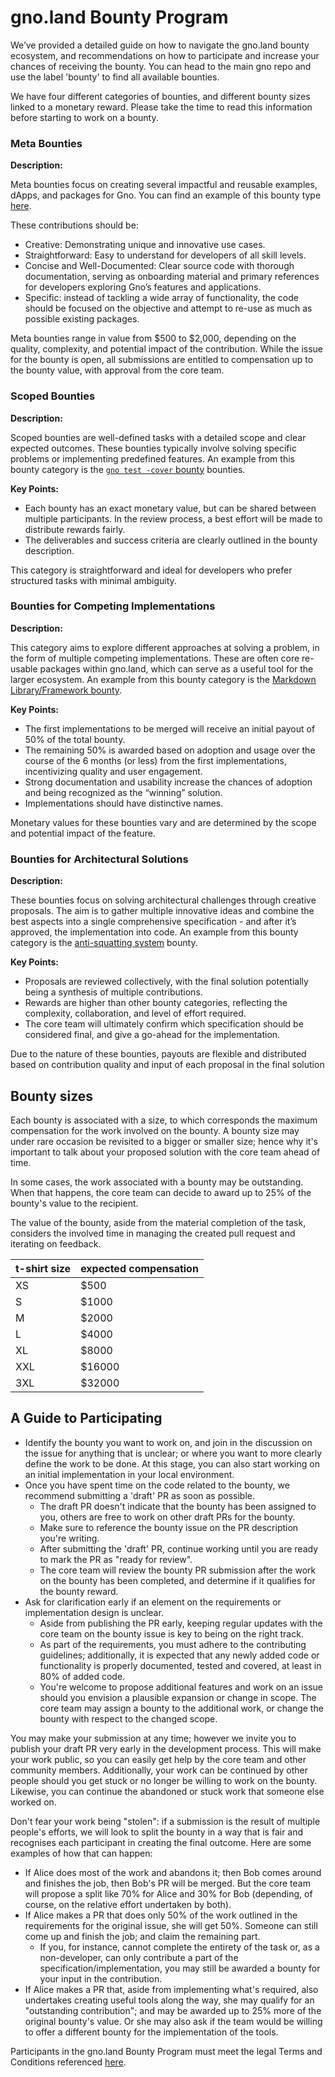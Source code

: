 # gno.land Bounty Program 

We’ve provided a detailed guide on how to navigate the gno.land bounty ecosystem, and recommendations on how to participate and increase your chances of receiving the bounty. You can head to the main gno repo and use the label 'bounty' to find all available bounties. 

We have four different categories of bounties, and different bounty sizes linked to a monetary reward. Please take the time to read this information before starting to work on a bounty.

### Meta Bounties

**Description:**

Meta bounties focus on creating several impactful and reusable examples, dApps, and packages for Gno. You can find an example of this bounty type [here](https://github.com/gnolang/gno/issues/3084).

These contributions should be:

- Creative: Demonstrating unique and innovative use cases.
- Straightforward: Easy to understand for developers of all skill levels.
- Concise and Well-Documented: Clear source code with thorough documentation, serving as onboarding material and primary references for developers exploring Gno’s features and applications.
- Specific: instead of tackling a wide array of functionality, the code should be focused on the objective and attempt to re-use as much as possible existing packages.

Meta bounties range in value from $500 to $2,000, depending on the quality, complexity, and potential impact of the contribution. While the issue for the bounty is open, all submissions are entitled to compensation up to the bounty value, with approval from the core team.

### Scoped Bounties

**Description:**

Scoped bounties are well-defined tasks with a detailed scope and clear expected outcomes. These bounties typically involve solving specific problems or implementing predefined features. An example from this bounty category is the [`gno test -cover` bounty](https://github.com/gnolang/gno/issues/2908) bounties.

**Key Points:**

- Each bounty has an exact monetary value, but can be shared between multiple participants. In the review process, a best effort will be made to distribute rewards fairly.
- The deliverables and success criteria are clearly outlined in the bounty description.

This category is straightforward and ideal for developers who prefer structured tasks with minimal ambiguity.

### Bounties for Competing Implementations

**Description:**

This category aims to explore different approaches at solving a problem, in the form of multiple competing implementations. These are often core re-usable packages within gno.land, which can serve as a useful tool for the larger ecosystem. An example from this bounty category is the [Markdown Library/Framework bounty](https://github.com/gnolang/gno/issues/2753).

**Key Points:**

- The first implementations to be merged will receive an initial payout of 50% of the total bounty.
- The remaining 50% is awarded based on adoption and usage over the course of the 6 months (or less) from the first implementations, incentivizing quality and user engagement.
- Strong documentation and usability increase the chances of adoption and being recognized as the “winning” solution.
- Implementations should have distinctive names.

Monetary values for these bounties vary and are determined by the scope and potential impact of the feature.

### Bounties for Architectural Solutions

**Description:**

These bounties focus on solving architectural challenges through creative proposals. The aim is to gather multiple innovative ideas and combine the best aspects into a single comprehensive specification - and after it’s approved, the implementation into code. An example from this bounty category is the [anti-squatting system](https://github.com/gnolang/gno/issues/2727) bounty.

**Key Points:**

- Proposals are reviewed collectively, with the final solution potentially being a synthesis of multiple contributions.
- Rewards are higher than other bounty categories, reflecting the complexity, collaboration, and level of effort required.
- The core team will ultimately confirm which specification should be considered final, and give a go-ahead for the implementation.

Due to the nature of these bounties, payouts are flexible and distributed based on contribution quality and input of each proposal in the final solution


## Bounty sizes

Each bounty is associated with a size, to which corresponds the maximum compensation for the work involved on the bounty. A bounty size may under rare occasion be revisited to a bigger or smaller size; hence why it's important to talk about your proposed solution with the core team ahead of time.

In some cases, the work associated with a bounty may be outstanding. When that happens, the core team can decide to award up to 25% of the bounty's value to the recipient.

The value of the bounty, aside from the material completion of the task, considers the involved time in managing the created pull request and iterating on feedback.

| t-shirt size | expected compensation |
|--------------|-----------------------|
| XS           | $500                  |
| S            | $1000                 |
| M            | $2000                 |
| L            | $4000                 |
| XL           | $8000                 |
| XXL          | $16000                |
| 3XL          | $32000                |


##  A Guide to Participating

- Identify the bounty you want to work on, and join in the discussion on the issue for anything that is unclear; or where you want to more clearly define the work to be done. At this stage, you can also start working on an initial implementation in your local environment.
- Once you have spent time on the code related to the bounty, we recommend submitting a 'draft' PR as soon as possible.
    - The draft PR doesn't indicate that the bounty has been assigned to you, others are free to work on other draft PRs for the bounty.
    - Make sure to reference the bounty issue on the PR description you're writing.
    - After submitting the 'draft' PR, continue working until you are ready to mark the PR as "ready for review".
    - The core team will review the bounty PR submission after the work on the bounty has been completed, and determine if it qualifies for the bounty reward.
- Ask for clarification early if an element on the requirements or implementation design is unclear.
    - Aside from publishing the PR early, keeping regular updates with the core team on the bounty issue is key to being on the right track.
    - As part of the requirements, you must adhere to the contributing guidelines; additionally, it is expected that any newly added code or functionality is properly documented, tested and covered, at least in 80% of added code.
    - You're welcome to propose additional features and work on an issue should you envision a plausible expansion or change in scope. The core team may assign a bounty to the additional work, or change the bounty with respect to the changed scope.

You may make your submission at any time; however we invite you to publish your draft PR very early in the development process. This will make your work public, so you can easily get help by the core team and other community members. Additionally, your work can be continued by other people should you get stuck or no longer be willing to work on the bounty. Likewise, you can continue the abandoned or stuck work that someone else worked on.

Don't fear your work being "stolen": if a submission is the result of multiple people's efforts, we will look to split the bounty in a way that is fair and recognises each participant in creating the final outcome. Here are some examples of how that can happen:

- If Alice does most of the work and abandons it; then Bob comes around and finishes the job, then Bob's PR will be merged. But the core team will propose a split like 70% for Alice and 30% for Bob (depending, of course, on the relative effort undertaken by both).
- If Alice makes a PR that does only 50% of the work outlined in the requirements for the original issue, she will get 50%. Someone can still come up and finish the job; and claim the remaining part.
    - If you, for instance, cannot complete the entirety of the task or, as a non-developer, can only contribute a part of the specification/implementation, you may still be awarded a bounty for your input in the contribution.
- If Alice makes a PR that, aside from implementing what's required, also undertakes creating useful tools along the way, she may qualify for an "outstanding contribution"; and may be awarded up to 25% more of the original bounty's value. Or she may also ask if the team would be willing to offer a different bounty for the implementation of the tools.

Participants in the gno.land Bounty Program must meet the legal Terms and Conditions referenced [here](https://docs.google.com/document/d/e/2PACX-1vSUF-JwIXGscrNsc5QBD7Pa6i83mXUGogAEIf1wkeb_w42UgL3Lj6jFKMlNTdwEMUnhsLkjRlhe25K4/pub).
